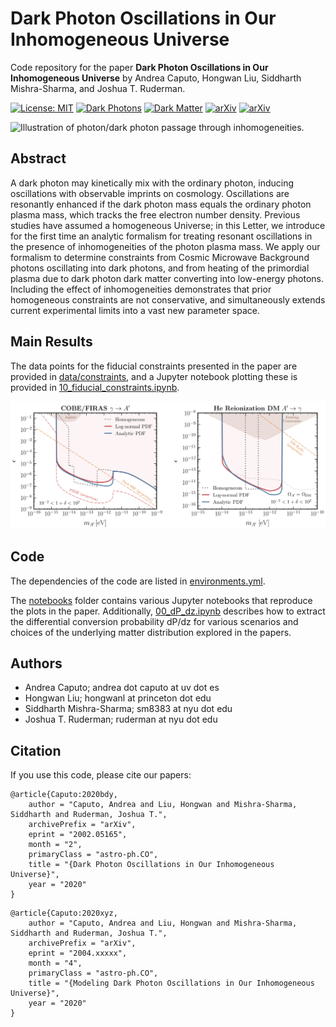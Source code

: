 # Dark Photon Oscillations in Our Inhomogeneous Universe

Code repository for the paper
**Dark Photon Oscillations in Our Inhomogeneous Universe**
by Andrea Caputo, Hongwan Liu, Siddharth Mishra-Sharma, and Joshua T. Ruderman.

[![License: MIT](https://img.shields.io/badge/License-MIT-red.svg)](https://opensource.org/licenses/MIT)
[![Dark Photons](https://img.shields.io/badge/Photons-Dark-yellowgreen.svg)](./)
[![Dark Matter](https://img.shields.io/badge/Matter-Dark-black.svg)](./)
[![arXiv](https://img.shields.io/badge/arXiv-2002.05165%20-green.svg)](https://arxiv.org/abs/2002.05165)
[![arXiv](https://img.shields.io/badge/arXiv-2004.xxxxx%20-green.svg)](https://arxiv.org/abs/2002.xxxxx)

![Illustration of photon/dark photon passage through inhomogeneities.](notebooks/animations/simulation_animation.gif)


## Abstract

A dark photon may kinetically mix with the ordinary photon, inducing oscillations with observable imprints on cosmology.  Oscillations are resonantly enhanced if the dark photon mass equals the ordinary photon plasma mass, which tracks the free electron number density.  Previous studies have assumed a homogeneous Universe; in this Letter, we introduce for the first time an analytic formalism for treating resonant oscillations in the presence of inhomogeneities of the photon plasma mass.  We apply our formalism to determine constraints from Cosmic Microwave Background photons oscillating into dark photons, and from heating of the primordial plasma due to dark photon dark matter converting into low-energy photons. Including the effect of inhomogeneities demonstrates that prior homogeneous constraints are not conservative, and simultaneously extends current experimental limits into a vast new parameter space.

## Main Results

The data points for the fiducial constraints presented in the paper are provided in [data/constraints](data/constraints), and a Jupyter notebook plotting these is provided in [10_fiducial_constraints.ipynb](notebooks/10_fiducial_constraints.ipynb).

![Constraints on dark photons and dark photon dark matter.](paper/draft-letter/plots/results_web.png)

## Code

The dependencies of the code are listed in [environments.yml](environment.yml).

The [notebooks](notebooks/) folder contains various Jupyter notebooks that reproduce the plots in the paper. Additionally, [00_dP_dz.ipynb](notebooks/00_dP_dz.ipynb) describes how to extract the differential conversion probability dP/dz for various scenarios and choices of the underlying matter distribution explored in the papers.

## Authors

-  Andrea Caputo; andrea dot caputo at uv dot es
-  Hongwan Liu; hongwanl at princeton dot edu
-  Siddharth Mishra-Sharma; sm8383 at nyu dot edu
-  Joshua T. Ruderman; ruderman at nyu dot edu

## Citation

If you use this code, please cite our papers:

```
@article{Caputo:2020bdy,
    author = "Caputo, Andrea and Liu, Hongwan and Mishra-Sharma, Siddharth and Ruderman, Joshua T.",
    archivePrefix = "arXiv",
    eprint = "2002.05165",
    month = "2",
    primaryClass = "astro-ph.CO",
    title = "{Dark Photon Oscillations in Our Inhomogeneous Universe}",
    year = "2020"
}
```

```
@article{Caputo:2020xyz,
    author = "Caputo, Andrea and Liu, Hongwan and Mishra-Sharma, Siddharth and Ruderman, Joshua T.",
    archivePrefix = "arXiv",
    eprint = "2004.xxxxx",
    month = "4",
    primaryClass = "astro-ph.CO",
    title = "{Modeling Dark Photon Oscillations in Our Inhomogeneous Universe}",
    year = "2020"
}
```
